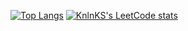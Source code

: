 [![Top Langs](https://github-readme-stats.vercel.app/api/top-langs/?username=vladislav-gh-dump)](https://github.com/vladislav-gh-dump/github-readme-stats)
[![KnlnKS's LeetCode stats](https://leetcode-stats-six.vercel.app/?username=user2875qj)](https://github.com/vladislav-gh-dump/github-readme-stats)
